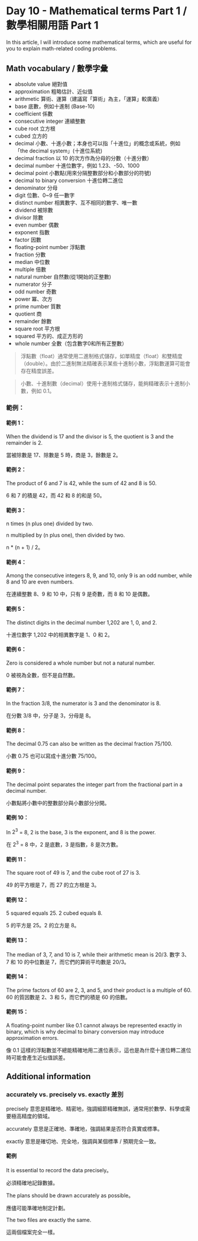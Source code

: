 # Day 10 - Mathematical terms Part 1 / 數學相關用語 Part 1

In this article, I will introduce some mathematical terms, which are useful for you to explain math-related coding problems.

## Math vocabulary / 數學字彙

* absolute value 絕對值
* approximation 粗略估計、近似值
* arithmetic 算術、運算（建議寫「算術」為主，「運算」較廣義）
* base 底數，例如十進制 (Base-10)
* coefficient 係數
* consecutive integer 連續整數
* cube root 立方根
* cubed 立方的
* decimal 小數、十進小數；本身也可以指「十進位」的概念或系統，例如「the decimal system」(十進位系統)
* decimal fraction 以 10 的次方作為分母的分數（十進分數）
* decimal number 十進位數字，例如 1.23、-50、1000
* decimal point 小數點(用來分隔整數部分和小數部分的符號)
* decimal to binary conversion 十進位轉二進位
* denominator 分母
* digit 位數、0~9 任一數字
* distinct number 相異數字、互不相同的數字、唯一數
* dividend 被除數
* divisor 除數
* even number 偶數
* exponent 指數
* factor 因數
* floating-point number 浮點數
* fraction 分數
* median 中位數
* multiple 倍數
* natural number 自然數(從1開始的正整數)
* numerator 分子
* odd number 奇數
* power 冪、次方
* prime number 質數
* quotient 商
* remainder 餘數
* square root 平方根
* squared 平方的、成正方形的
* whole number 全數（包含數字0和所有正整數）

> 浮點數（float）通常使用二進制格式儲存，如單精度（float）和雙精度（double）。由於二進制無法精確表示某些十進制小數，浮點數運算可能會存在精度誤差。

> 小數、十進制數（decimal）使用十進制格式儲存，能夠精確表示十進制小數，例如 0.1。

### 範例：

#### 範例 1：

When the dividend is 17 and the divisor is 5, the quotient is 3 and the remainder is 2.

當被除數是 17、除數是 5 時，商是 3，餘數是 2。

#### 範例 2：

The product of 6 and 7 is 42, while the sum of 42 and 8 is 50.

6 和 7 的積是 42，而 42 和 8 的和是 50。

#### 範例 3：

n times (n plus one) divided by two.

n multiplied by (n plus one), then divided by two.

n * (n + 1) / 2。

#### 範例 4：

Among the consecutive integers 8, 9, and 10, only 9 is an odd number, while 8 and 10 are even numbers.

在連續整數 8、9 和 10 中，只有 9 是奇數，而 8 和 10 是偶數。

#### 範例 5：

The distinct digits in the decimal number 1,202 are 1, 0, and 2.

十進位數字 1,202 中的相異數字是 1、0 和 2。

#### 範例 6：

Zero is considered a whole number but not a natural number.

0 被視為全數，但不是自然數。

#### 範例 7：

In the fraction 3/8, the numerator is 3 and the denominator is 8.

在分數 3/8 中，分子是 3，分母是 8。

#### 範例 8：

The decimal 0.75 can also be written as the decimal fraction 75/100.

小數 0.75 也可以寫成十進分數 75/100。

#### 範例 9：

The decimal point separates the integer part from the fractional part in a decimal number.

小數點將小數中的整數部分與小數部分分開。

#### 範例 10：

In $2^3$ = 8, 2 is the base, 3 is the exponent, and 8 is the power.

在 $2^3$ = 8 中，2 是底數，3 是指數，8 是次方數。

#### 範例 11：

The square root of 49 is 7, and the cube root of 27 is 3.

49 的平方根是 7，而 27 的立方根是 3。

#### 範例 12：

5 squared equals 25. 2 cubed equals 8.

5 的平方是 25。2 的立方是 8。

#### 範例 13：

The median of 3, 7, and 10 is 7, while their arithmetic mean is 20/3.
數字 3、7 和 10 的中位數是 7，而它們的算術平均數是 20/3。

#### 範例 14：

The prime factors of 60 are 2, 3, and 5, and their product is a multiple of 60.
60 的質因數是 2、3 和 5，而它們的積是 60 的倍數。

#### 範例 15：

A floating-point number like 0.1 cannot always be represented exactly in binary, which is why decimal to binary conversion may introduce approximation errors.

像 0.1 這樣的浮點數並不總能精確地用二進位表示，這也是為什麼十進位轉二進位時可能會產生近似值誤差。

## Additional information

### accurately vs. precisely vs. exactly 差別

precisely 意思是精確地、精密地，強調細節精確無誤，通常用於數學、科學或需要極高精度的領域。

accurately 意思是正確地、準確地，強調結果是否符合真實或標準。

exactly 意思是確切地、完全地，強調與某個標準 / 預期完全一致。

#### 範例

It is essential to record the data precisely。

必須精確地記錄數據。

The plans should be drawn accurately as possible。

應儘可能準確地制定計劃。

The two files are exactly the same.

這兩個檔案完全一樣。